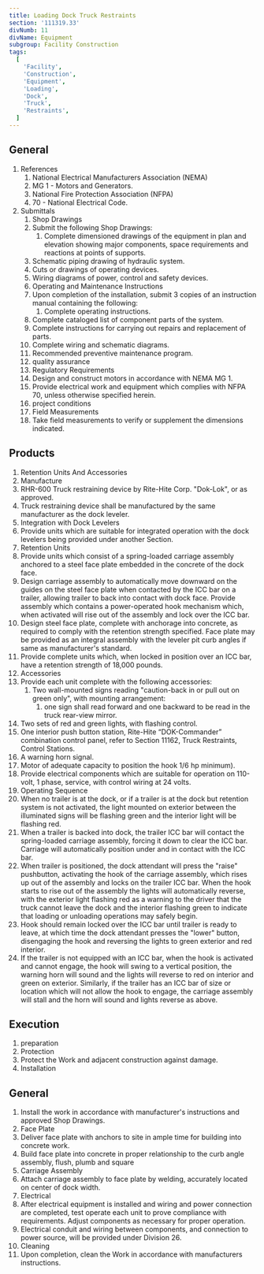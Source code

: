 ```yaml
---
title: Loading Dock Truck Restraints
section: '111319.33'
divNumb: 11
divName: Equipment
subgroup: Facility Construction
tags:
  [
    'Facility',
    'Construction',
    'Equipment',
    'Loading',
    'Dock',
    'Truck',
    'Restraints',
  ]
---
```


## General

1. References
   1. National Electrical Manufacturers Association (NEMA)
   1. MG 1 - Motors and Generators.
   1. National Fire Protection Association (NFPA)
   1. 70 - National Electrical Code.
1. Submittals
   1. Shop Drawings
   1. Submit the following Shop Drawings:
      1. Complete dimensioned drawings of the equipment in plan and elevation showing major components, space requirements and reactions at points of supports.
   1. Schematic piping drawing of hydraulic system.
   1. Cuts or drawings of operating devices.
   1. Wiring diagrams of power, control and safety devices.
   1. Operating and Maintenance Instructions
   1. Upon completion of the installation, submit 3 copies of an instruction manual containing the following:
      1. Complete operating instructions.
   1. Complete cataloged list of component parts of the system.
   1. Complete instructions for carrying out repairs and replacement of parts.
   1. Complete wiring and schematic diagrams.
   1. Recommended preventive maintenance program.
   1. quality assurance
   1. Regulatory Requirements
   1. Design and construct motors in accordance with NEMA MG 1.
   1. Provide electrical work and equipment which complies with NFPA 70, unless otherwise specified herein.
   1. project conditions
   1. Field Measurements
   1. Take field measurements to verify or supplement the dimensions indicated.

## Products

1.  Retention Units And Accessories
1.  Manufacture
1.  RHR-600 Truck restraining device by Rite-Hite Corp. "Dok-Lok", or as approved.
1.  Truck restraining device shall be manufactured by the same manufacturer as the dock leveler.
1.  Integration with Dock Levelers
1.  Provide units which are suitable for integrated operation with the dock levelers being provided under another Section.
1.  Retention Units
1.  Provide units which consist of a spring-loaded carriage assembly anchored to a steel face plate embedded in the concrete of the dock face.
1.  Design carriage assembly to automatically move downward on the guides on the steel face plate when contacted by the ICC bar on a trailer, allowing trailer to back into contact with dock face. Provide assembly which contains a power-operated hook mechanism which, when activated will rise out of the assembly and lock over the ICC bar.
1.  Design steel face plate, complete with anchorage into concrete, as required to comply with the retention strength specified. Face plate may be provided as an integral assembly with the leveler pit curb angles if same as manufacturer's standard.
1.  Provide complete units which, when locked in position over an ICC bar, have a retention strength of 18,000 pounds.
1.  Accessories
1.  Provide each unit complete with the following accessories:
    1. Two wall-mounted signs reading "caution-back in or pull out on green only", with mounting arrangement:
       1. one sign shall read forward and one backward to be read in the truck rear-view mirror.
1.  Two sets of red and green lights, with flashing control.
1.  One interior push button station, Rite-Hite “DOK-Commander” combination control panel, refer to Section 11162, Truck Restraints, Control Stations.
1.  A warning horn signal.
1.  Motor of adequate capacity to position the hook 1/6 hp minimum).
1.  Provide electrical components which are suitable for operation on 110-volt, 1 phase, service, with control wiring at 24 volts.
1.  Operating Sequence
1.  When no trailer is at the dock, or if a trailer is at the dock but retention system is not activated, the light mounted on exterior between the illuminated signs will be flashing green and the interior light will be flashing red.
1.  When a trailer is backed into dock, the trailer ICC bar will contact the spring-loaded carriage assembly, forcing it down to clear the ICC bar. Carriage will automatically position under and in contact with the ICC bar.
1.  When trailer is positioned, the dock attendant will press the "raise" pushbutton, activating the hook of the carriage assembly, which rises up out of the assembly and locks on the trailer ICC bar. When the hook starts to rise out of the assembly the lights will automatically reverse, with the exterior light flashing red as a warning to the driver that the truck cannot leave the dock and the interior flashing green to indicate that loading or unloading operations may safely begin.
1.  Hook should remain locked over the ICC bar until trailer is ready to leave, at which time the dock attendant presses the "lower" button, disengaging the hook and reversing the lights to green exterior and red interior.
1.  If the trailer is not equipped with an ICC bar, when the hook is activated and cannot engage, the hook will swing to a vertical position, the warning horn will sound and the lights will reverse to red on interior and green on exterior. Similarly, if the trailer has an ICC bar of size or location which will not allow the hook to engage, the carriage assembly will stall and the horn will sound and lights reverse as above.

## Execution

1.  preparation
1.  Protection
1.  Protect the Work and adjacent construction against damage.
1.  Installation

## General

1.  Install the work in accordance with manufacturer's instructions and approved Shop Drawings.
1.  Face Plate
1.  Deliver face plate with anchors to site in ample time for building into concrete work.
1.  Build face plate into concrete in proper relationship to the curb angle assembly, flush, plumb and square
1.  Carriage Assembly
1.  Attach carriage assembly to face plate by welding, accurately located on center of dock width.
1.  Electrical
1.  After electrical equipment is installed and wiring and power connection are completed, test operate each unit to prove compliance with requirements. Adjust components as necessary for proper operation.
1.  Electrical conduit and wiring between components, and connection to power source, will be provided under Division 26.
1.  Cleaning
1.  Upon completion, clean the Work in accordance with manufacturers instructions.
